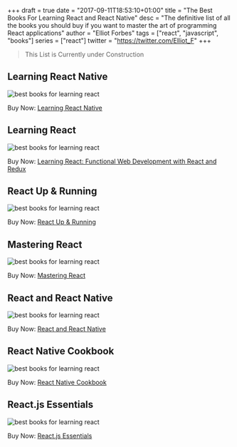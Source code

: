 +++
draft = true
date = "2017-09-11T18:53:10+01:00"
title = "The Best Books For Learning React and React Native"
desc = "The definitive list of all the books you should buy if you want to master the art of programming React applications"
author = "Elliot Forbes"
tags = ["react", "javascript", "books"]
series = ["react"]
twitter = "https://twitter.com/Elliot_F"
+++

> This List is Currently under Construction

## Learning React Native

<p><img src="/books/learning-react-native.jpg" alt="best books for learning react" class="book-img" /></p>

<div class="amazon-link">Buy Now: <a href="http://amzn.to/2y0l3Zo">Learning React Native</a></div>

## Learning React

<p><img src="/books/learning-react.jpg" alt="best books for learning react" class="book-img" /></p>

<div class="amazon-link">Buy Now: <a href="http://amzn.to/2eQZNwY">Learning React: Functional Web Development with React and Redux</a></div>

## React Up & Running

<p><img src="/books/react-up-and-running.jpg" alt="best books for learning react" class="book-img" /></p>

<div class="amazon-link">Buy Now: <a href="http://amzn.to/2wSU84h">React Up &amp; Running</a></div>

## Mastering React

<p><img src="/books/mastering-react.jpg" alt="best books for learning react" class="book-img" /></p>

<div class="amazon-link">Buy Now: <a href="http://amzn.to/2y0fTgg">Mastering React</a></div>

## React and React Native

<p><img src="/books/react-and-react-native.jpg" alt="best books for learning react" class="book-img" /></p>

<div class="amazon-link">Buy Now: <a href="http://amzn.to/2wVFtEA">React and React Native</a></div>

## React Native Cookbook

<p><img src="/books/react-native-cookbook.jpg" alt="best books for learning react" class="book-img" /></p>

<div class="amazon-link">Buy Now: <a href="http://amzn.to/2jj3nVF">React Native Cookbook</a></div>

## React.js Essentials

<p><img src="/books/react-essentials.jpg" alt="best books for learning react" class="book-img" /></p>

<div class="amazon-link">Buy Now: <a href="http://amzn.to/2wVN1af">React.js Essentials</a></div>
